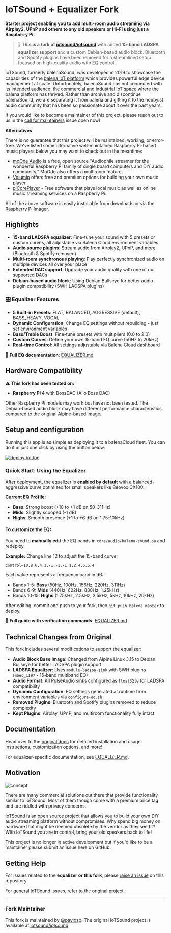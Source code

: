 # IoTSound + Equalizer Fork

**Starter project enabling you to add multi-room audio streaming via Airplay2, UPnP and others to any old speakers or Hi-Fi using just a Raspberry Pi.**

> 🎚️ **This is a fork of [iotsound/iotsound](https://github.com/iotsound/iotsound)** with added **15-band LADSPA equalizer support** and a custom Debian-based audio block. Bluetooth and Spotify plugins have been removed for a streamlined setup focused on high-quality audio with EQ control.

IoTSound, formerly balenaSound, was developed in 2019 to showcase the capabilities of the [balena IoT platform](https://www.balena.io/) which provides powerful edge device management at scale. Unfortunately, balenaSound has not connected with its intended audience: the commercial and industrial IoT space where the balena platform has thrived. Rather than archive and discontinue balenaSound, we are separating it from balena and gifting it to the hobbyist audio community that has been so passionate about it over the past years. 

If you would like to become a maintainer of this project, please reach out to us in the [call for maintainers](https://github.com/iotsound/iotsound/issues/689) issue open now!

**Alternatives**

There is no guarantee that this project will be maintained, working, or error-free. We've listed some alternative well-maintained Raspberry Pi-based music players below you may want to check out in the meantime:
 
- [moOde Audio](https://moodeaudio.org/) is a free, open source "Audiophile streamer for the wonderful Raspberry Pi family of single board computers and DIY audio community." MoOde also offers a multiroom feature.
- [Volumio](https://volumio.com/) offers free and premium options for building your own music player.
- [piCorePlayer](https://www.picoreplayer.org/) - Free software that plays local music as well as online music streaming services on a Raspberry Pi.

All of the above software is easily installable from downloads or via the [Raspberry Pi Imager](https://www.raspberrypi.com/software/).

## Highlights

- **15-band LADSPA equalizer**: Fine-tune your sound with 5 presets or custom curves, all adjustable via Balena Cloud environment variables
- **Audio source plugins**: Stream audio from Airplay2, UPnP, and more (Bluetooth & Spotify removed)
- **Multi-room synchronous playing**: Play perfectly synchronized audio on multiple devices all over your place
- **Extended DAC support**: Upgrade your audio quality with one of our supported DACs
- **Debian-based audio block**: Using Debian Bullseye for better audio plugin compatibility (SWH LADSPA plugins)

### 🎛️ Equalizer Features

- **5 Built-in Presets**: FLAT, BALANCED, AGGRESSIVE (default), BASS_HEAVY, VOCAL
- **Dynamic Configuration**: Change EQ settings without rebuilding - just set environment variables
- **Bass/Treble Boost**: Fine-tune presets with multipliers (0.0 to 2.0)
- **Custom Curves**: Define your own 15-band EQ curve (50Hz to 20kHz)
- **Real-time Control**: All settings adjustable via Balena Cloud dashboard

📖 **Full EQ documentation**: [EQUALIZER.md](EQUALIZER.md)

## Hardware Compatibility

⚠️ **This fork has been tested on:**
- **Raspberry Pi 4** with BossDAC (Allo Boss DAC)

Other Raspberry Pi models may work but have not been tested. The Debian-based audio block may have different performance characteristics compared to the original Alpine-based image.

## Setup and configuration

Running this app is as simple as deploying it to a balenaCloud fleet. You can do it in just one click by using the button below:

[![deploy button](https://balena.io/deploy.svg)](https://dashboard.balena-cloud.com/deploy?repoUrl=https://github.com/pavlosp/iotsound&defaultDeviceType=raspberry-pi)

### Quick Start: Using the Equalizer

After deployment, the equalizer is **enabled by default** with a balanced-aggressive curve optimized for small speakers like Beovox CX100.

**Current EQ Profile:**
- **Bass**: Strong boost (+10 to +1 dB on 50-311Hz)
- **Mids**: Slightly scooped (-1 dB)
- **Highs**: Smooth presence (+1 to +6 dB on 1.75-10kHz)

#### To customize the EQ:

You need to **manually edit** the EQ bands in `core/audio/balena-sound.pa` and redeploy.

**Example:** Change line 12 to adjust the 15-band curve:
```
control=10,8,6,4,1,-1,-1,-1,1,2,4,5,6,4
```

Each value represents a frequency band in dB:
- Bands 1-5: **Bass** (50Hz, 100Hz, 156Hz, 220Hz, 311Hz)
- Bands 6-9: **Mids** (440Hz, 622Hz, 880Hz, 1.25kHz)
- Bands 10-15: **Highs** (1.75kHz, 2.5kHz, 3.5kHz, 5kHz, 10kHz, 20kHz)

After editing, commit and push to your fork, then `git push balena master` to deploy.

📖 **Full guide with verification commands**: [EQUALIZER.md](EQUALIZER.md)

## Technical Changes from Original

This fork includes several modifications to support the equalizer:

- **Audio Block Base Image**: Changed from Alpine Linux 3.15 to Debian Bullseye for better LADSPA plugin support
- **LADSPA Equalizer**: Uses `module-ladspa-sink` with SWH plugins (`mbeq_1197` - 15-band multiband EQ)
- **Audio Format**: All PulseAudio sinks configured as `float32le` for LADSPA compatibility
- **Dynamic Configuration**: EQ settings generated at runtime from environment variables via `configure-eq.sh`
- **Removed Plugins**: Bluetooth and Spotify plugins removed to reduce complexity
- **Kept Plugins**: Airplay, UPnP, and multiroom functionality fully intact

## Documentation

Head over to the [original docs](https://iotsound.github.io/) for detailed installation and usage instructions, customization options, and more!

For equalizer-specific documentation, see [EQUALIZER.md](EQUALIZER.md).

## Motivation

![concept](https://raw.githubusercontent.com/iotsound/iotsound/master/docs/images/sound.png)

There are many commercial solutions out there that provide functionality similar to IoTSound. Most of them though come with a premium price tag and are riddled with privacy concerns.

IoTSound is an open source project that allows you to build your own DIY audio streaming platform without compromises. Why spend big money on hardware that might be deemed obsolete by the vendor as they see fit? With IoTSound you are in control, bring your old speakers back to life!

This project is no longer in active development but if you'd like to be a maintainer please submit an issue here on GitHub.

## Getting Help

For issues related to the **equalizer or this fork**, please [raise an issue](https://github.com/pavlosp/iotsound/issues/new) on this repository.

For general IoTSound issues, refer to the [original project](https://github.com/iotsound/iotsound).

---

### Fork Maintainer

This fork is maintained by [@pavlosp](https://github.com/pavlosp). The original IoTSound project is available at [iotsound/iotsound](https://github.com/iotsound/iotsound).
